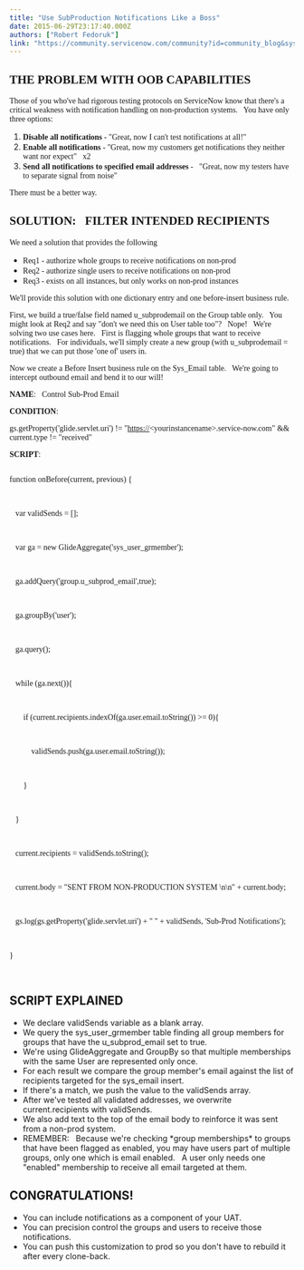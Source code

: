 ```yaml
---
title: "Use SubProduction Notifications Like a Boss"
date: 2015-06-29T23:17:40.000Z
authors: ["Robert Fedoruk"]
link: "https://community.servicenow.com/community?id=community_blog&sys_id=83bc6e25dbd0dbc01dcaf3231f96192d"
---
```

<h2><span style="font-family: verdana, geneva;">THE PROBLEM WITH OOB CAPABILITIES</span></h2><p><span style="font-family: verdana, geneva;">Those of you who've had rigorous testing protocols on ServiceNow know that there's a critical weakness with notification handling on non-production systems.   You have only three options:</span></p><ol><li><span style="font-family: verdana, geneva;"><strong>Disable all notifications</strong> - "Great, now I can't test notifications at all!"   <span __jive_emoticon_name="sad" __jive_macro_name="emoticon" class="jive_macro jive_emote" src="/6.0.3.0/images/emoticons/sad.png"></span> </span></li><li><span style="font-family: verdana, geneva;"><strong>Enable all notifications</strong> - "Great, now my customers get notifications they neither want nor expect"   <span __jive_emoticon_name="sad" __jive_macro_name="emoticon" class="jive_macro jive_emote" src="/6.0.3.0/images/emoticons/sad.png"></span> x2</span></li><li><span style="font-family: verdana, geneva;"><strong>Send all notifications to specified email addresses</strong> -   "Great, now my testers have to separate signal from noise" <span __jive_emoticon_name="sad" __jive_macro_name="emoticon" class="jive_macro jive_emote" src="/6.0.3.0/images/emoticons/sad.png"></span></span></li></ol><p></p><p><span style="font-family: verdana, geneva;">There must be a better way.</span></p><p></p><h2><span style="font-family: verdana, geneva;">SOLUTION:   FILTER INTENDED RECIPIENTS</span></h2><p><span style="font-family: verdana, geneva;">We need a solution that provides the following</span></p><ul><li><span style="font-family: verdana, geneva;">Req1 - authorize whole groups to receive notifications on non-prod</span></li><li><span style="font-family: verdana, geneva;">Req2 - authorize single users to receive notifications on non-prod</span></li><li><span style="font-family: verdana, geneva;">Req3 - exists on all instances, but only works on non-prod instances</span></li></ul><p></p><p><span style="font-family: verdana, geneva;">We'll provide this solution with one dictionary entry and one before-insert business rule.</span></p><p></p><p><span style="font-family: verdana, geneva;">First, we build a true/false field named u_subprodemail on the Group table only.   You might look at Req2 and say "don't we need this on User table too"?   Nope!   We're solving two use cases here.   First is flagging whole groups that want to receive notifications.   For individuals, we'll simply create a new group (with u_subprodemail = true) that we can put those 'one of' users in.</span></p><p></p><p><span style="font-family: verdana, geneva;">Now we create a Before Insert business rule on the Sys_Email table.   We're going to intercept outbound email and bend it to our will! </span></p><p><span style="font-family: verdana, geneva;"><strong>NAME</strong>:   Control Sub-Prod Email</span></p><p><span style="font-family: verdana, geneva;"><strong>CONDITION</strong>:   </span></p><p><span style="font-family: verdana, geneva;"><span>gs.getProperty('glide.servlet.uri') != "</span><a title="k-external-small" class="jive-link-external-small" href="https://" rel="nofollow" target="_blank">https://</a><span>&lt;yourinstancename&gt;.service-now.com" &amp;&amp; current.type != "received"</span></span></p><p></p><p><span style="font-family: verdana, geneva;"><strong>SCRIPT</strong>: <br/></span></p><pre __default_attr="javascript" __jive_macro_name="code" class="jive_text_macro jive_macro_code _jivemacro_uid_14356014048112554" jivemacro_uid="_14356014048112554">
<p><span style="font-family: verdana, geneva;">function onBefore(current, previous) {</span></p>
<p><span style="font-family: verdana, geneva;">   var validSends = [];</span></p>
<p><span style="font-family: verdana, geneva;">   var ga = new GlideAggregate('sys_user_grmember');</span></p>
<p><span style="font-family: verdana, geneva;">   ga.addQuery('group.u_subprod_email',true);</span></p>
<p><span style="font-family: verdana, geneva;">   ga.groupBy('user');</span></p>
<p><span style="font-family: verdana, geneva;">   ga.query();</span></p>
<p><span style="font-family: verdana, geneva;">   while (ga.next()){</span></p>
<p><span style="font-family: verdana, geneva;">       if (current.recipients.indexOf(ga.user.email.toString()) &gt;= 0){</span></p>
<p><span style="font-family: verdana, geneva;">           validSends.push(ga.user.email.toString());</span></p>
<p><span style="font-family: verdana, geneva;">       }</span></p>
<p><span style="font-family: verdana, geneva;">   }</span></p>
<p><span style="font-family: verdana, geneva;">   current.recipients = validSends.toString();</span></p>
<p><span style="font-family: verdana, geneva;">   current.body = "SENT FROM NON-PRODUCTION SYSTEM \n\n" + current.body;</span></p>
<p><span style="font-family: verdana, geneva;">   gs.log(gs.getProperty('glide.servlet.uri') + " " + validSends, 'Sub-Prod Notifications');</span></p>
<p><span style="font-family: verdana, geneva;">}</span></p>
</pre><p></p><h2>SCRIPT EXPLAINED</h2><ul><li>We declare validSends variable as a blank array.</li><li>We query the sys_user_grmember table finding all group members for groups that have the u_subprod_email set to true.</li><li>We're using GlideAggregate and GroupBy so that multiple memberships with the same User are represented only once.</li><li>For each result we compare the group member's email against the list of recipients targeted for the sys_email insert.</li><li>If there's a match, we push the value to the validSends array.</li><li>After we've tested all validated addresses, we overwrite current.recipients with validSends.</li><li>We also add text to the top of the email body to reinforce it was sent from a non-prod system.</li><li>REMEMBER:   Because we're checking *group memberships* to groups that have been flagged as enabled, you may have users part of multiple groups, only one which is email enabled.   A user only needs one "enabled" membership to receive all email targeted at them.</li></ul><p></p><h2>CONGRATULATIONS!</h2><ul><li>You can include notifications as a component of your UAT.   </li><li>You can precision control the groups and users to receive those notifications.</li><li>You can push this customization to prod so you don't have to rebuild it after every clone-back.</li></ul>